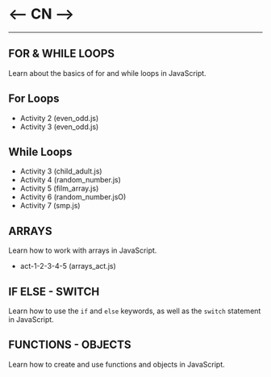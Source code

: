# <-- CN -->
------------------------------------
## FOR & WHILE LOOPS
Learn about the basics of for and while loops in JavaScript.

## For Loops
- Activity 2 (even_odd.js)
- Activity 3 (even_odd.js)

## While Loops
- Activity 3 (child_adult.js)
- Activity 4 (random_number.js)
- Activity 5 (film_array.js)
- Activity 6 (random_number.jsO)
- Activity 7 (smp.js)

## ARRAYS
Learn how to work with arrays in JavaScript.
- act-1-2-3-4-5 (arrays_act.js)

## IF ELSE - SWITCH
Learn how to use the `if` and `else` keywords, as well as the `switch` statement in JavaScript.

## FUNCTIONS - OBJECTS
Learn how to create and use functions and objects in JavaScript.
